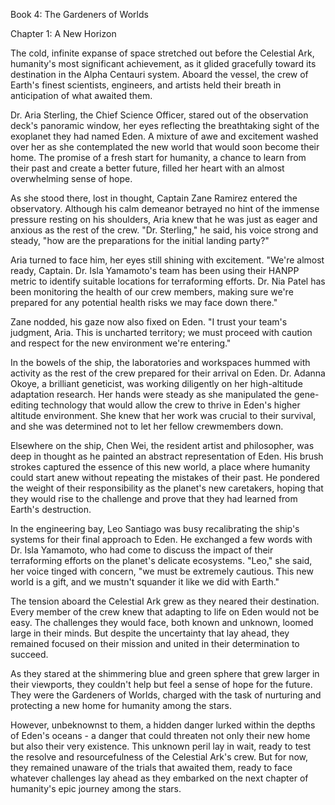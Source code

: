 Book 4: The Gardeners of Worlds

Chapter 1: A New Horizon

The cold, infinite expanse of space stretched out before the Celestial Ark, humanity's most significant achievement, as it glided gracefully toward its destination in the Alpha Centauri system. Aboard the vessel, the crew of Earth's finest scientists, engineers, and artists held their breath in anticipation of what awaited them.

Dr. Aria Sterling, the Chief Science Officer, stared out of the observation deck's panoramic window, her eyes reflecting the breathtaking sight of the exoplanet they had named Eden. A mixture of awe and excitement washed over her as she contemplated the new world that would soon become their home. The promise of a fresh start for humanity, a chance to learn from their past and create a better future, filled her heart with an almost overwhelming sense of hope.

As she stood there, lost in thought, Captain Zane Ramirez entered the observatory. Although his calm demeanor betrayed no hint of the immense pressure resting on his shoulders, Aria knew that he was just as eager and anxious as the rest of the crew. "Dr. Sterling," he said, his voice strong and steady, "how are the preparations for the initial landing party?"

Aria turned to face him, her eyes still shining with excitement. "We're almost ready, Captain. Dr. Isla Yamamoto's team has been using their HANPP metric to identify suitable locations for terraforming efforts. Dr. Nia Patel has been monitoring the health of our crew members, making sure we're prepared for any potential health risks we may face down there."

Zane nodded, his gaze now also fixed on Eden. "I trust your team's judgment, Aria. This is uncharted territory; we must proceed with caution and respect for the new environment we're entering."

In the bowels of the ship, the laboratories and workspaces hummed with activity as the rest of the crew prepared for their arrival on Eden. Dr. Adanna Okoye, a brilliant geneticist, was working diligently on her high-altitude adaptation research. Her hands were steady as she manipulated the gene-editing technology that would allow the crew to thrive in Eden's higher altitude environment. She knew that her work was crucial to their survival, and she was determined not to let her fellow crewmembers down.

Elsewhere on the ship, Chen Wei, the resident artist and philosopher, was deep in thought as he painted an abstract representation of Eden. His brush strokes captured the essence of this new world, a place where humanity could start anew without repeating the mistakes of their past. He pondered the weight of their responsibility as the planet's new caretakers, hoping that they would rise to the challenge and prove that they had learned from Earth's destruction.

In the engineering bay, Leo Santiago was busy recalibrating the ship's systems for their final approach to Eden. He exchanged a few words with Dr. Isla Yamamoto, who had come to discuss the impact of their terraforming efforts on the planet's delicate ecosystems. "Leo," she said, her voice tinged with concern, "we must be extremely cautious. This new world is a gift, and we mustn't squander it like we did with Earth."

The tension aboard the Celestial Ark grew as they neared their destination. Every member of the crew knew that adapting to life on Eden would not be easy. The challenges they would face, both known and unknown, loomed large in their minds. But despite the uncertainty that lay ahead, they remained focused on their mission and united in their determination to succeed.

As they stared at the shimmering blue and green sphere that grew larger in their viewports, they couldn't help but feel a sense of hope for the future. They were the Gardeners of Worlds, charged with the task of nurturing and protecting a new home for humanity among the stars.

However, unbeknownst to them, a hidden danger lurked within the depths of Eden's oceans - a danger that could threaten not only their new home but also their very existence. This unknown peril lay in wait, ready to test the resolve and resourcefulness of the Celestial Ark's crew. But for now, they remained unaware of the trials that awaited them, ready to face whatever challenges lay ahead as they embarked on the next chapter of humanity's epic journey among the stars.